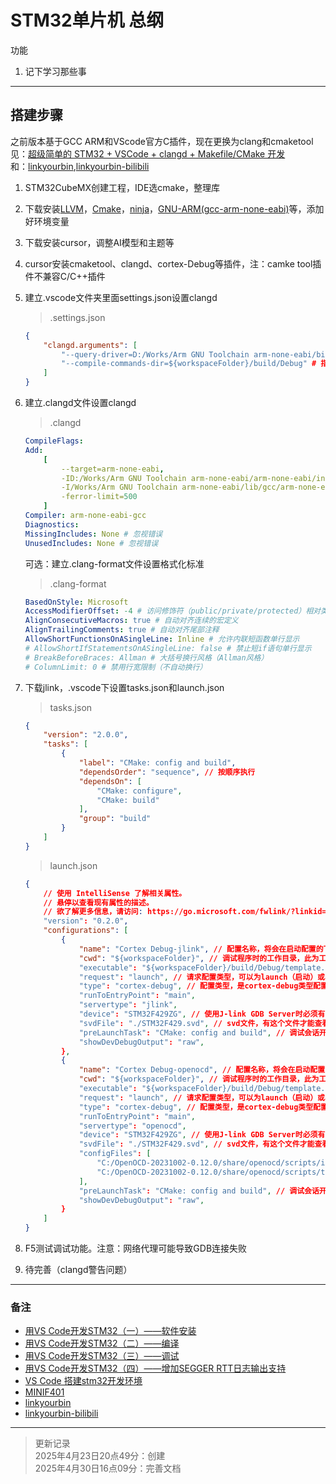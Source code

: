 # STM32单片机 总纲

功能

1. 记下学习那些事

---

## 搭建步骤

之前版本基于GCC ARM和VScode官方C插件，现在更换为clang和cmaketool  
见：[超级简单的 STM32 + VSCode + clangd + Makefile/CMake 开发](https://summonhim.github.io/p/%E8%B6%85%E7%BA%A7%E7%AE%80%E5%8D%95%E7%9A%84-stm32--vscode--clangd--makefile/cmake-%E5%BC%80%E5%8F%91/)  
和：[linkyourbin](https://github.com/linkyourbin/cmake_ninja_clangd_stm32_dev_env),[linkyourbin-bilibili](https://space.bilibili.com/3493142393260061?spm_id_from=333.337.0.0)

1. STM32CubeMX创建工程，IDE选cmake，整理库
2. 下载安装[LLVM](https://releases.llvm.org/)，[Cmake](https://cmake.org/)，[ninja](https://ninja-build.org/)，[GNU-ARM(gcc-arm-none-eabi)](https://developer.arm.com/Tools%20and%20Software/GNU%20Toolchain)等，添加好环境变量
3. 下载安装cursor，调整AI模型和主题等
4. cursor安装cmaketool、clangd、cortex-Debug等插件，注：camke tool插件不兼容C/C++插件
5. 建立.vscode文件夹里面settings.json设置clangd

    >.settings.json

    ```json
    {
        "clangd.arguments": [
            "--query-driver=D:/Works/Arm GNU Toolchain arm-none-eabi/bin/arm-none-eabi-gcc.exe", # 指定编译器
            "--compile-commands-dir=${workspaceFolder}/build/Debug" # 指定cmake编译辅助文件输出目录，给clangd用
        ]
    }
    ```

6. 建立.clangd文件设置clangd

    >.clangd

    ```yaml
    CompileFlags:
    Add:
        [
            --target=arm-none-eabi,
            -ID:/Works/Arm GNU Toolchain arm-none-eabi/arm-none-eabi/include,  # ARM-GCC头文件路径
            -I/Works/Arm GNU Toolchain arm-none-eabi/lib/gcc/arm-none-eabi/14.2.1/include,  # GCC库头文件
            -ferror-limit=500
        ]
    Compiler: arm-none-eabi-gcc
    Diagnostics:
    MissingIncludes: None # 忽视错误
    UnusedIncludes: None # 忽视错误
    ```

    可选：建立.clang-format文件设置格式化标准

    >.clang-format

    ```yaml
    BasedOnStyle: Microsoft
    AccessModifierOffset: -4 # 访问修饰符（public/private/protected）相对类体的缩进偏移量为-4空格
    AlignConsecutiveMacros: true # 自动对齐连续的宏定义
    AlignTrailingComments: true # 自动对齐尾部注释
    AllowShortFunctionsOnASingleLine: Inline # 允许内联短函数单行显示
    # AllowShortIfStatementsOnASingleLine: false # 禁止短if语句单行显示
    # BreakBeforeBraces: Allman # 大括号换行风格（Allman风格）
    # ColumnLimit: 0 # 禁用行宽限制（不自动换行）
    ```

7. 下载jlink，.vscode下设置tasks.json和launch.json

    >tasks.json

    ```json
    {
        "version": "2.0.0",
        "tasks": [
            {
                "label": "CMake: config and build",
                "dependsOrder": "sequence", // 按顺序执行
                "dependsOn": [
                    "CMake: configure",
                    "CMake: build"
                ],
                "group": "build"
            }
        ]
    }
    ```

    >launch.json

    ```json
    {
        // 使用 IntelliSense 了解相关属性。 
        // 悬停以查看现有属性的描述。
        // 欲了解更多信息，请访问: https://go.microsoft.com/fwlink/?linkid=830387
        "version": "0.2.0",
        "configurations": [
            {
                "name": "Cortex Debug-jlink", // 配置名称，将会在启动配置的下拉菜单中显示
                "cwd": "${workspaceFolder}", // 调试程序时的工作目录，此为工作区文件夹；改成${fileDirname}可变为文件所在目录
                "executable": "${workspaceFolder}/build/Debug/template.elf", // 编译出的二进制文件，也就是最终烧录到单片机中的，这里是elf文件。根据芯片的不同，可能产生不同的名称和后缀（例如TI的TM4C123芯片编译出来的名称是"main.axf"）
                "request": "launch", // 请求配置类型，可以为launch（启动）或attach（附加）
                "type": "cortex-debug", // 配置类型，是cortex-debug类型配置，其实也可以填cppdbg之类的，但是那样我们就得自己配置gdb了，配置起来将会非常麻烦。
                "runToEntryPoint": "main",
                "servertype": "jlink",
                "device": "STM32F429ZG", // 使用J-link GDB Server时必须有；其他GBD Server时可选（有可能帮助自动选择SVD文件）。支持的设备见 https://www.segger.com/downloads/supported-devices.php
                "svdFile": "./STM32F429.svd", // svd文件，有这个文件才能查看寄存器的值，每个单片机都不同。可以在以下地址找到 https://github.com/posborne/cmsis-svd
                "preLaunchTask": "CMake: config and build", // 调试会话开始前执行的任务，一般为编译程序。与tasks.json的label相对应
                "showDevDebugOutput": "raw",
            },
            {
                "name": "Cortex Debug-openocd", // 配置名称，将会在启动配置的下拉菜单中显示
                "cwd": "${workspaceFolder}", // 调试程序时的工作目录，此为工作区文件夹；改成${fileDirname}可变为文件所在目录
                "executable": "${workspaceFolder}/build/Debug/template.elf", // 编译出的二进制文件，也就是最终烧录到单片机中的，这里是elf文件。根据芯片的不同，可能产生不同的名称和后缀（例如TI的TM4C123芯片编译出来的名称是"main.axf"）
                "request": "launch", // 请求配置类型，可以为launch（启动）或attach（附加）
                "type": "cortex-debug", // 配置类型，是cortex-debug类型配置，其实也可以填cppdbg之类的，但是那样我们就得自己配置gdb了，配置起来将会非常麻烦。
                "runToEntryPoint": "main",
                "servertype": "openocd",
                "device": "STM32F429ZG", // 使用J-link GDB Server时必须有；其他GBD Server时可选（有可能帮助自动选择SVD文件）。支持的设备见 https://www.segger.com/downloads/supported-devices.php
                "svdFile": "./STM32F429.svd", // svd文件，有这个文件才能查看寄存器的值，每个单片机都不同。可以在以下地址找到 https://github.com/posborne/cmsis-svd
                "configFiles": [
                    "C:/OpenOCD-20231002-0.12.0/share/openocd/scripts/interface/cmsis-dap.cfg",
                    "C:/OpenOCD-20231002-0.12.0/share/openocd/scripts/target/stm32f4x.cfg"
                ],
                "preLaunchTask": "CMake: config and build", // 调试会话开始前执行的任务，一般为编译程序。与tasks.json的label相对应
                "showDevDebugOutput": "raw",
            }
        ]
    }
    ```

8. F5测试调试功能。注意：网络代理可能导致GDB连接失败
9. 待完善（clangd警告问题）

---

### 备注

+ [用VS Code开发STM32（一）——软件安装](https://zhuanlan.zhihu.com/p/61519415)
+ [用VS Code开发STM32（二）——编译](https://zhuanlan.zhihu.com/p/61538230)
+ [用VS Code开发STM32（三）——调试](https://zhuanlan.zhihu.com/p/61541590)
+ [用VS Code开发STM32（四）——增加SEGGER RTT日志输出支持](https://zhuanlan.zhihu.com/p/163771273)
+ [VS Code 搭建stm32开发环境](https://www.cnblogs.com/silencehuan/p/11815263.html)
+ [MINIF401](https://github.com/WeActTC/MiniSTM32F4x1)
+ [linkyourbin](https://github.com/linkyourbin/cmake_ninja_clangd_stm32_dev_env)
+ [linkyourbin-bilibili](https://space.bilibili.com/3493142393260061?spm_id_from=333.337.0.0)

---

>更新记录  
2025年4月23日20点49分：创建  
2025年4月30日16点09分：完善文档
